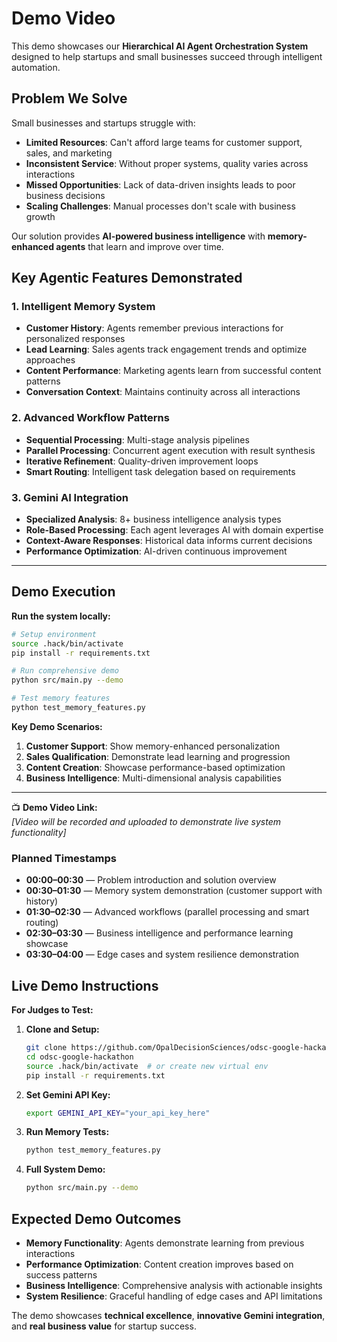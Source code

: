 # Demo Video

This demo showcases our **Hierarchical AI Agent Orchestration System** designed to help startups and small businesses succeed through intelligent automation.

## Problem We Solve

Small businesses and startups struggle with:
- **Limited Resources**: Can't afford large teams for customer support, sales, and marketing
- **Inconsistent Service**: Without proper systems, quality varies across interactions  
- **Missed Opportunities**: Lack of data-driven insights leads to poor business decisions
- **Scaling Challenges**: Manual processes don't scale with business growth

Our solution provides **AI-powered business intelligence** with **memory-enhanced agents** that learn and improve over time.

## Key Agentic Features Demonstrated

### 1. Intelligent Memory System
- **Customer History**: Agents remember previous interactions for personalized responses
- **Lead Learning**: Sales agents track engagement trends and optimize approaches  
- **Content Performance**: Marketing agents learn from successful content patterns
- **Conversation Context**: Maintains continuity across all interactions

### 2. Advanced Workflow Patterns
- **Sequential Processing**: Multi-stage analysis pipelines
- **Parallel Processing**: Concurrent agent execution with result synthesis
- **Iterative Refinement**: Quality-driven improvement loops
- **Smart Routing**: Intelligent task delegation based on requirements

### 3. Gemini AI Integration
- **Specialized Analysis**: 8+ business intelligence analysis types
- **Role-Based Processing**: Each agent leverages AI with domain expertise
- **Context-Aware Responses**: Historical data informs current decisions
- **Performance Optimization**: AI-driven continuous improvement

---

## Demo Execution

**Run the system locally:**
```bash
# Setup environment
source .hack/bin/activate
pip install -r requirements.txt

# Run comprehensive demo
python src/main.py --demo

# Test memory features
python test_memory_features.py
```

**Key Demo Scenarios:**
1. **Customer Support**: Show memory-enhanced personalization
2. **Sales Qualification**: Demonstrate lead learning and progression
3. **Content Creation**: Showcase performance-based optimization  
4. **Business Intelligence**: Multi-dimensional analysis capabilities

---

📺 **Demo Video Link:**  
*[Video will be recorded and uploaded to demonstrate live system functionality]*

### Planned Timestamps

- **00:00–00:30** — Problem introduction and solution overview
- **00:30–01:30** — Memory system demonstration (customer support with history)
- **01:30–02:30** — Advanced workflows (parallel processing and smart routing)
- **02:30–03:30** — Business intelligence and performance learning showcase
- **03:30–04:00** — Edge cases and system resilience demonstration

## Live Demo Instructions

**For Judges to Test:**

1. **Clone and Setup:**
   ```bash
   git clone https://github.com/OpalDecisionSciences/odsc-google-hackathon.git
   cd odsc-google-hackathon
   source .hack/bin/activate  # or create new virtual env
   pip install -r requirements.txt
   ```

2. **Set Gemini API Key:**
   ```bash
   export GEMINI_API_KEY="your_api_key_here"
   ```

3. **Run Memory Tests:**
   ```bash
   python test_memory_features.py
   ```

4. **Full System Demo:**
   ```bash
   python src/main.py --demo
   ```

## Expected Demo Outcomes

- **Memory Functionality**: Agents demonstrate learning from previous interactions
- **Performance Optimization**: Content creation improves based on success patterns
- **Business Intelligence**: Comprehensive analysis with actionable insights
- **System Resilience**: Graceful handling of edge cases and API limitations

The demo showcases **technical excellence**, **innovative Gemini integration**, and **real business value** for startup success. 
